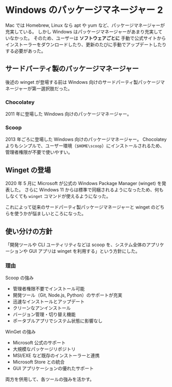 # Windows のパッケージマネージャー 2

Mac では Homebrew, Linux なら apt や yum など、パッケージマネージャーが充実している。
しかし Windows はパッケージマネージャーがあまり充実していなかった。
そのため、ユーザーは **ソフトウェアごとに** 手動で公式サイトからインストーラーをダウンロードしたり、更新のたびに手動でアップデートしたりする必要があった。

## サードパーティ製のパッケージマネージャー

後述の winget が登場する前は Windows 向けのサードパーティ製パッケージマネージャーが第一選択肢だった。

### Chocolatey

2011 年に登場した Windows 向けのパッケージマネージャー。

### Scoop

2013 年ごろに登場した Windows 向けのパッケージマネージャー。
Chocolatey よりもシンプルで、ユーザー環境（`$HOME\scoop`）にインストールされるため、管理者権限が不要で使いやすい。

## Winget の登場

2020 年 5 月に Microsoft が公式の Windows Package Manager (winget) を発表した。
さらに Windows 11 からは標準で同梱されるようになったため、何もしなくても `winget` コマンドが使えるようになった。

これによって従来のサードパーティ製パッケージマネージャーと winget のどちらを使うかが悩ましいところになった。

## 使い分けの方針

「開発ツールや CLI ユーティリティなどは scoop を、システム全体のアプリケーションや GUI アプリは winget を利用する」という方針にした。

### 理由

Scoop の強み

- 管理者権限不要でインストール可能
- 開発ツール（Git, Node.js, Python）のサポートが充実
- 迅速なインストールとアップデート
- クリーンなアンインストール
- バージョン管理・切り替え機能
- ポータブルアプリでシステム状態に影響なし

WinGet の強み

- Microsoft 公式のサポート
- 大規模なパッケージリポジトリ
- MSI/EXE など既存のインストーラーと連携
- Microsoft Store との統合
- GUI アプリケーションの優れたサポート

両方を併用して、各ツールの強みを活かす。
